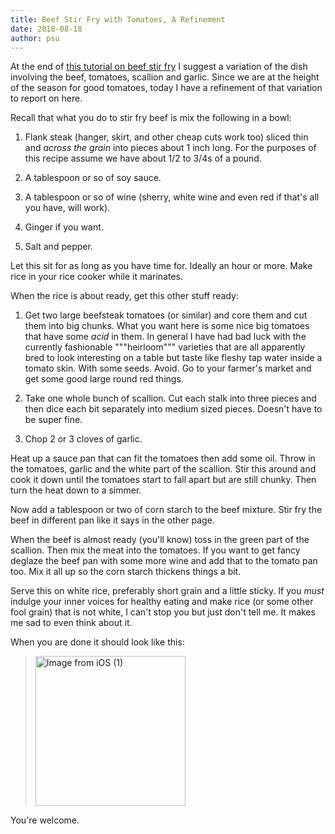 ```yaml
---
title: Beef Stir Fry with Tomatoes, A Refinement
date: 2018-08-18
author: psu
---
```


At the end of <a href="/beef-stir-fry.html">this tutorial on beef stir fry</a> I suggest a variation of the dish involving the beef, tomatoes, scallion and garlic. Since we are at the height of the season for good tomatoes, today I have a refinement of that variation to report on here.

Recall that what you do to stir fry beef is mix the following in a bowl:

1. Flank steak (hanger, skirt, and other cheap cuts work too) sliced thin and _across the grain_ into pieces about 1 inch long. For the purposes of this recipe assume we have about 1/2 to 3/4s of a pound.

2. A tablespoon or so of soy sauce.

3. A tablespoon or so of wine (sherry, white wine and even red if that's all you have, will work).

4. Ginger if you want.

5. Salt and pepper.

Let this sit for as long as you have time for. Ideally an hour or more. Make rice in your rice cooker while it marinates.

When the rice is about ready, get this other stuff ready:

1. Get two large beefsteak tomatoes (or similar) and core them and cut them into big chunks. What you want here is some nice big tomatoes that have some *acid* in them. In general I have had bad luck with the currently fashionable """heirloom""" varieties that are all apparently bred to look interesting on a table but taste like fleshy tap water inside a tomato skin. With some seeds. Avoid. Go to your farmer's market and get some good large round red things.

2. Take one whole bunch of scallion. Cut each stalk into three pieces and then dice each bit separately into medium sized pieces. Doesn't have to be super fine.

3. Chop 2 or 3 cloves of garlic.

Heat up a sauce pan that can fit the tomatoes then add some oil. Throw in the tomatoes, garlic and the white part of the scallion. Stir this around and cook it down until the tomatoes start to fall apart but are still chunky. Then turn the heat down to a simmer.

Now add a tablespoon or two of corn starch to the beef mixture. Stir fry the beef in different pan like it says in the other page.

When the beef is almost ready (you'll know) toss in the green part of the scallion. Then mix the meat into the tomatoes. If you want to get fancy deglaze the beef pan with some more wine and add that to the tomato pan too. Mix it all up so the corn starch thickens things a bit.

Serve this on white rice, preferably short grain and a little sticky. If you *must* indulge your inner voices for healthy eating and make rice (or some other fool grain) that is not white, I can't stop you but just don't tell me. It makes me sad to even think about it.

When you are done it should look like this:

> <a data-flickr-embed="true"  href="https://www.flickr.com/photos/79904144@N00/30252899408/in/dateposted-public/" title="Image from iOS (1)"><img src="https://farm2.staticflickr.com/1883/30252899408_8f1d53812d_m.jpg" width="240" height="240" alt="Image from iOS (1)"></a>

You're welcome.
